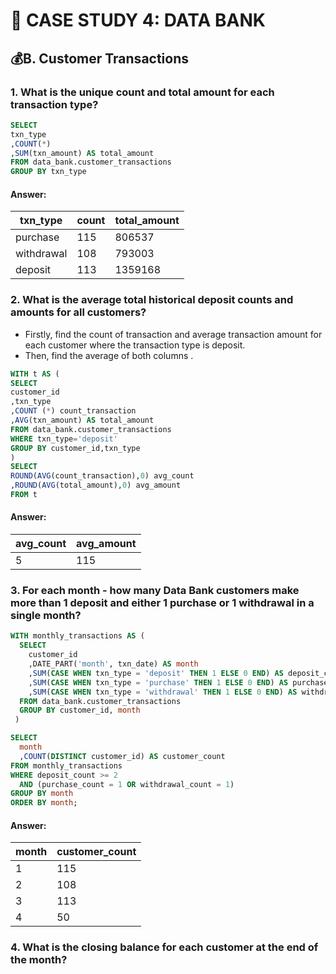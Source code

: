 # 🏦 CASE STUDY 4: DATA BANK
## 💰B. Customer Transactions
### 1. What is the unique count and total amount for each transaction type?
```sql
SELECT
txn_type
,COUNT(*)
,SUM(txn_amount) AS total_amount
FROM data_bank.customer_transactions
GROUP BY txn_type
```
#### Answer:
|txn_type   |count|total_amount|
|-----------|-----|------------|
|purchase   |115  |806537      |
|withdrawal |108  |793003      |
|deposit    |113  |1359168     |

### 2. What is the average total historical deposit counts and amounts for all customers?
- Firstly, find the count of transaction and average transaction amount for each customer where the transaction type is deposit.
- Then, find the average of both columns .
```sql
WITH t AS ( 
SELECT
customer_id
,txn_type
,COUNT (*) count_transaction
,AVG(txn_amount) AS total_amount
FROM data_bank.customer_transactions
WHERE txn_type='deposit'
GROUP BY customer_id,txn_type
)
SELECT 
ROUND(AVG(count_transaction),0) avg_count
,ROUND(AVG(total_amount),0) avg_amount
FROM t
```
#### Answer:
|avg_count|avg_amount|
|---------|----------|
|5        |115       |

### 3. For each month - how many Data Bank customers make more than 1 deposit and either 1 purchase or 1 withdrawal in a single month?

````SQL
WITH monthly_transactions AS (
  SELECT 
    customer_id 
    ,DATE_PART('month', txn_date) AS month
    ,SUM(CASE WHEN txn_type = 'deposit' THEN 1 ELSE 0 END) AS deposit_count
    ,SUM(CASE WHEN txn_type = 'purchase' THEN 1 ELSE 0 END) AS purchase_count
    ,SUM(CASE WHEN txn_type = 'withdrawal' THEN 1 ELSE 0 END) AS withdrawal_count
  FROM data_bank.customer_transactions
  GROUP BY customer_id, month
 )

SELECT
  month
  ,COUNT(DISTINCT customer_id) AS customer_count
FROM monthly_transactions
WHERE deposit_count >= 2 
  AND (purchase_count = 1 OR withdrawal_count = 1)
GROUP BY month
ORDER BY month;
````
#### Answer:
|month|customer_count|
|-----|--------------|
|1    |115           |
|2    |108           |
|3    |113           |
|4    |50            |

### 4. What is the closing balance for each customer at the end of the month?

